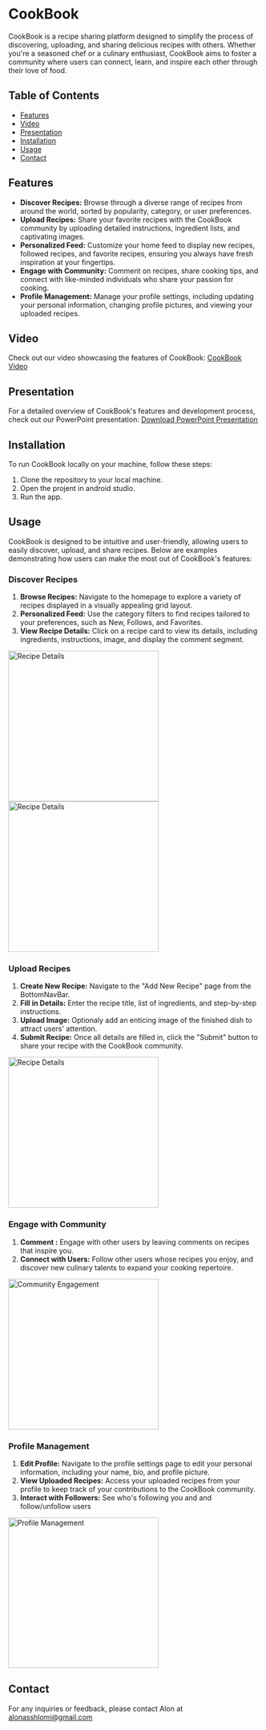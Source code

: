# CookBook

CookBook is a recipe sharing platform designed to simplify the process of discovering, uploading, and sharing delicious recipes with others. Whether you're a seasoned chef or a culinary enthusiast, CookBook aims to foster a community where users can connect, learn, and inspire each other through their love of food.

## Table of Contents
- [Features](#Features)
- [Video](#Video)
- [Presentation](#Presentation)
- [Installation](#installation)
- [Usage](#usage)
- [Contact](#contact)

## Features
- **Discover Recipes:** Browse through a diverse range of recipes from around the world, sorted by popularity, category, or user preferences.
- **Upload Recipes:** Share your favorite recipes with the CookBook community by uploading detailed instructions, ingredient lists, and captivating images.
- **Personalized Feed:** Customize your home feed to display new recipes, followed recipes, and favorite recipes, ensuring you always have fresh inspiration at your fingertips.
- **Engage with Community:** Comment on recipes, share cooking tips, and connect with like-minded individuals who share your passion for cooking.
- **Profile Management:** Manage your profile settings, including updating your personal information, changing profile pictures, and viewing your uploaded recipes.

## Video

Check out our video showcasing the features of CookBook:
[CookBook Video](https://www.youtube.com/watch?v=NWr1AhMGj4I&ab_channel=alonshlomi)

## Presentation

For a detailed overview of CookBook's features and development process, check out our PowerPoint presentation:
[Download PowerPoint Presentation](https://github.com/alonshlomi1/CookBook/files/15048317/CookBook.Presentation.pptx)

## Installation
To run CookBook locally on your machine, follow these steps:
1. Clone the repository to your local machine.
2. Open the projent in android studio.
3. Run the app.


## Usage

CookBook is designed to be intuitive and user-friendly, allowing users to easily discover, upload, and share recipes. Below are examples demonstrating how users can make the most out of CookBook's features:

### Discover Recipes
1. **Browse Recipes:** Navigate to the homepage to explore a variety of recipes displayed in a visually appealing grid layout.
2. **Personalized Feed:** Use the category filters to find recipes tailored to your preferences, such as New, Follows, and Favorites.
3. **View Recipe Details:** Click on a recipe card to view its details, including ingredients, instructions, image, and display the comment segment.
<img src="https://github.com/alonshlomi1/CookBook/assets/98226796/861548d5-464d-40ea-bf64-69b308555d20" alt="Recipe Details" width="300">
<img src="https://github.com/alonshlomi1/CookBook/assets/98226796/21ee07e2-9ea2-4870-897b-c29f4189a54a" alt="Recipe Details" width="300">


### Upload Recipes
1. **Create New Recipe:** Navigate to the "Add New Recipe" page from the BottomNavBar.
2. **Fill in Details:** Enter the recipe title, list of ingredients, and step-by-step instructions.
3. **Upload Image:** Optionaly add an enticing image of the finished dish to attract users' attention.
4. **Submit Recipe:** Once all details are filled in, click the "Submit" button to share your recipe with the CookBook community.
<img src="https://github.com/alonshlomi1/CookBook/assets/98226796/e3e9dbcc-8211-487a-88d2-94c9cf2c3500" alt="Recipe Details" width="300">

### Engage with Community
1. **Comment :** Engage with other users by leaving comments on recipes that inspire you.
2. **Connect with Users:** Follow other users whose recipes you enjoy, and discover new culinary talents to expand your cooking repertoire.
<img src="https://github.com/alonshlomi1/CookBook/assets/98226796/53f3e368-f05e-4892-80c3-95d5d0265083" alt="Community Engagement" width="300">

### Profile Management
1. **Edit Profile:** Navigate to the profile settings page to edit your personal information, including your name, bio, and profile picture.
2. **View Uploaded Recipes:** Access your uploaded recipes from your profile to keep track of your contributions to the CookBook community.
3. **Interact with Followers:** See who's following you and and follow/unfollow  users
<img src="https://github.com/alonshlomi1/CookBook/assets/98226796/56360980-e5c8-4d04-9de4-bc14d2f6726e" alt="Profile Management" width="300">

## Contact

For any inquiries or feedback, please contact Alon at alonasshlomi@gmail.com 


